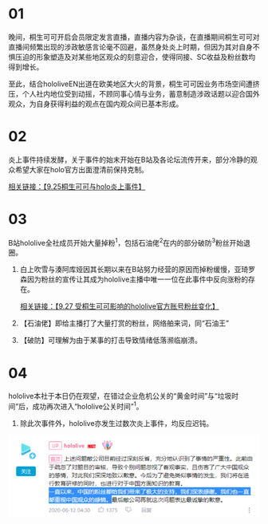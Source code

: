 # 01

晚间，桐生可可开启会员限定发言直播，直播内容为杂谈，在直播期间桐生可可对直播间频繁出现的涉政敏感言论毫不回避，虽然身处炎上时期，但因为其对自身不惧压迫的形象塑造及对某些地区观众的刻意迎合，使得同接、SC收益及粉丝数均得到增长。

至此，结合hololiveEN出道在欧美地区大火的背景，桐生可可因业务市场空间遭挤压，个人社内地位受到动摇，不顾同事心情与业务，蓄意制造涉政话题以迎合国外观众，为自身获得利益的观点在国内观众间已基本形成。

# 02

炎上事件持续发酵，关于事件的始末开始在B站及各论坛流传开来，部分冷静的观众希望大家在holo官方出面澄清前保持克制。

[相关链接：【9.25桐生可可与holo炎上事件】](https://www.bilibili.com/read/cv7737124)

# 03

B站hololive全社成员开始大量掉粉<sup>1</sup>，包括石油佬<sup>2</sup>在内的部分破防<sup>3</sup>粉丝开始退圈。

1. 白上吹雪与湊阿库娅因其长期以来在B站努力经营的原因而掉粉缓慢，亚琦罗森因为粉丝的宣传让其成为hololive主播中唯一一位在此事件中反向涨粉的存在。

   [相关链接：【9.27 受桐生可可影响的hololive官方账号粉丝变化】](https://www.bilibili.com/read/cv7755081)

2. 【石油佬】即给主播打了大量打赏的粉丝，网络舶来词，同“石油王”

3. 【破防】可理解为由于某事的打击导致情绪低落濒临崩溃。

# 04

hololive本社于本日仍在观望，在错过企业危机公关的“黄金时间”与“垃圾时间”后，成功再次进入“hololive公关时间”<sup>1</sup>。

1. 除此次事件外，hololive亦发生过数次炎上事件，均反应迟钝。

![在6月份“癒月巧可炎上事件”中强调将深刻反省的hololive](img-hololive-apology-06.png)